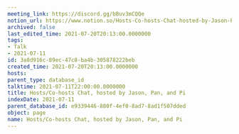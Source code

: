 ```yaml
---
meeting_link: https://discord.gg/bBuv3mCQQe
notion_url: https://www.notion.so/Hosts-Co-hosts-Chat-hosted-by-Jason-Pan-and-Pi-3a8d916c89ec47c8ba4b305878222beb
archived: false
last_edited_time: 2021-07-20T20:13:00.0000000
tags:
- Talk
- 2021-07-11
id: 3a8d916c-89ec-47c8-ba4b-305878222beb
created_time: 2021-07-20T20:13:00.0000000
hosts: 
parent_type: database_id
talktime: 2021-07-11T22:00:00.0000000
title: Hosts/Co-hosts Chat, hosted by Jason, Pan, and Pi
indexDate: 2021-07-11
parent_database_id: e9339446-880f-4ef0-8ad7-8ad1f507dded
object: page
name: Hosts/Co-hosts Chat, hosted by Jason, Pan, and Pi
---
```





